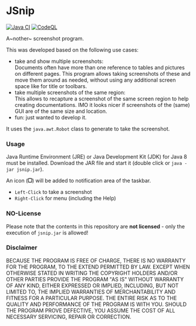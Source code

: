 # JSnip

[![Java CI](https://github.com/CHeuberger/JSnip/actions/workflows/ant.yml/badge.svg)](https://github.com/CHeuberger/JSnip/actions/workflows/ant.yml) [![CodeQL](https://github.com/CHeuberger/JSnip/actions/workflows/codeql-analysis.yml/badge.svg)](https://github.com/CHeuberger/JSnip/actions/workflows/codeql-analysis.yml)

A~nother~ screenshot program.

This was developed based on the following use cases:

- take and show multiple screenshots:<br/>
  Documents often have more than one reference to tables and pictures on different pages. This program allows taking screenshots of these and move them around as needed, without using any additional screen space like for title or toolbars.
- take multiple screenshots of the same region:<br/>
  This allows to recapture a screenshot of the same screen region to help creating documentations. IMO it looks nicer if screenshots of the (same) GUI are of the same size and location.
- fun: just wanted to develop it.

It uses the `java.awt.Robot` class to generate to take the screenshot.

### Usage

Java Runtime Environment (JRE) or Java Development Kit (JDK) for Java 8 must be installed. Download the JAR file and start it (double click or `java -jar jsnip.jar`).

An icon (<img src="src/resources/cfh/jsnip/tray.png" alt="tray" width="12" height="12" />) will be added to notification area of the taskbar. 

- `Left-Click` to take a screenshot
- `Right-Click` for menu (including the Help)

### NO-License

Please note that the contents in this repository are **not licensed** - only the execution of `jsnip.jar` is allowed!

### Disclaimer

BECAUSE THE PROGRAM IS FREE OF CHARGE, THERE IS NO WARRANTY FOR THE PROGRAM, TO THE EXTEND PERMITTED BY LAW. EXCEPT WHEN OTHERWISE STATED IN WRITING THE COPYRIGHT HOLDERS AND/OR OTHER PARTIES PROVIDE THE PROGRAM "AS IS" WITHOUT WARRANTY OF ANY KIND, EITHER EXPRESSED OR IMPLIED, INCLUDING, BUT NOT LIMITED TO, THE IMPLIED WARRANTIES OF MERCHANTABILITY AND FITNESS FOR A PARTICULAR PURPOSE. THE ENTIRE RISK AS TO THE QUALITY AND PERFORMANCE OF THE PROGRAM IS WITH YOU. SHOULD THE PROGRAM PROVE DEFECTIVE, YOU ASSUME THE COST OF ALL NECESSARY SERVICING, REPAIR OR CORRECTION.

